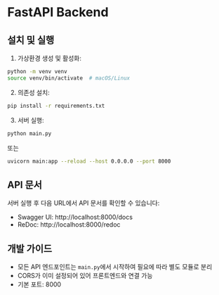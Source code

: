 # FastAPI Backend

## 설치 및 실행

1. 가상환경 생성 및 활성화:
```bash
python -m venv venv
source venv/bin/activate  # macOS/Linux
```

2. 의존성 설치:
```bash
pip install -r requirements.txt
```

3. 서버 실행:
```bash
python main.py
```

또는

```bash
uvicorn main:app --reload --host 0.0.0.0 --port 8000
```

## API 문서

서버 실행 후 다음 URL에서 API 문서를 확인할 수 있습니다:
- Swagger UI: http://localhost:8000/docs
- ReDoc: http://localhost:8000/redoc

## 개발 가이드

- 모든 API 엔드포인트는 `main.py`에서 시작하여 필요에 따라 별도 모듈로 분리
- CORS가 이미 설정되어 있어 프론트엔드와 연결 가능
- 기본 포트: 8000

